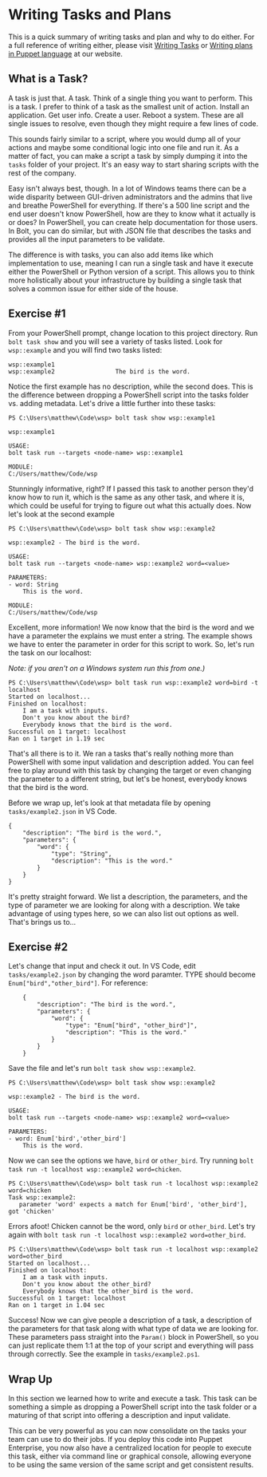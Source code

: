 # Writing Tasks and Plans

This is a quick summary of writing tasks and plan and why to do either. For a full reference of writing either, please visit [Writing Tasks](https://puppet.com/docs/bolt/latest/writing_tasks.html) or [Writing plans in Puppet language](https://puppet.com/docs/bolt/latest/writing_plans.html) at our website.


## What is a Task?

A task is just that. A task. Think of a single thing you want to perform. This is a task. I prefer to think of a task as the smallest unit of action. Install an application. Get user info. Create a user. Reboot a system. These are all single issues to resolve, even though they might require a few lines of code.

This sounds fairly similar to a script, where you would dump all of your actions and maybe some conditional logic into one file and run it. As a matter of fact, you can make a script a task by simply dumping it into the `tasks` folder of your project. It's an easy way to start sharing scripts with the rest of the company.

Easy isn't always best, though. In a lot of Windows teams there can be a wide disparity between GUI-driven administrators and the admins that live and breathe PowerShell for everything. If there's a 500 line script and the end user doesn't know PowerShell, how are they to know what it actually is or does? In PowerShell, you can create help documentation for those users. In Bolt, you can do similar, but with JSON file that describes the tasks and provides all the input parameters to be validate.

The difference is with tasks, you can also add items like which implementation to use, meaning I can run a single task and have it execute either the PowerShell or Python version of a script. This allows you to think more holistically about your infrastructure by building a single task that solves a common issue for either side of the house.

## Exercise #1

From your PowerShell prompt, change location to this project directory. Run `bolt task show` and you will see a variety of tasks listed. Look for `wsp::example` and you will find two tasks listed:

    wsp::example1
    wsp::example2                 The bird is the word.

Notice the first example has no description, while the second does. This is the difference between dropping a PowerShell script into the tasks folder vs. adding metadata. Let's drive a little further into these tasks:

    PS C:\Users\matthew\Code\wsp> bolt task show wsp::example1

    wsp::example1

    USAGE:
    bolt task run --targets <node-name> wsp::example1

    MODULE:
    C:/Users/matthew/Code/wsp

Stunningly informative, right? If I passed this task to another person they'd know how to run it, which is the same as any other task, and where it is, which could be useful for trying to figure out what this actually does. Now let's look at the second example

    PS C:\Users\matthew\Code\wsp> bolt task show wsp::example2

    wsp::example2 - The bird is the word.

    USAGE:
    bolt task run --targets <node-name> wsp::example2 word=<value>

    PARAMETERS:
    - word: String
        This is the word.

    MODULE:
    C:/Users/matthew/Code/wsp

Excellent, more information! We now know that the bird is the word and we have a parameter the explains we must enter a string. The example shows we have to enter the parameter in order for this script to work. So, let's run the task on our localhost: 

*Note: if you aren't on a Windows system run this from one.)*

    PS C:\Users\matthew\Code\wsp> bolt task run wsp::example2 word=bird -t localhost
    Started on localhost...
    Finished on localhost:
        I am a task with inputs.
        Don't you know about the bird?
        Everybody knows that the bird is the word.
    Successful on 1 target: localhost
    Ran on 1 target in 1.19 sec

That's all there is to it. We ran a tasks that's really nothing more than PowerShell with some input validation and description added. You can feel free to play around with this task by changing the target or even changing the parameter to a different string, but let's be honest, everybody knows that the bird is the word.

Before we wrap up, let's look at that metadata file by opening `tasks/example2.json` in VS Code.

    {
        "description": "The bird is the word.",
        "parameters": {
            "word": {
                "type": "String",
                "description": "This is the word."
            }
        }
    }

It's pretty straight forward. We list a description, the parameters, and the type of parameter we are looking for along with a description. We take advantage of using types here, so we can also list out options as well. That's brings us to...

## Exercise #2

Let's change that input and check it out. In VS Code, edit `tasks/example2.json` by changing the word paramter. TYPE should become `Enum["bird","other_bird"]`. For reference:

        {
            "description": "The bird is the word.",
            "parameters": {
                "word": {
                    "type": "Enum["bird", "other_bird"]",
                    "description": "This is the word."
                }
            }
        }

Save the file and let's run `bolt task show wsp::example2`.

    PS C:\Users\matthew\Code\wsp> bolt task show wsp::example2

    wsp::example2 - The bird is the word.

    USAGE:
    bolt task run --targets <node-name> wsp::example2 word=<value>

    PARAMETERS:
    - word: Enum['bird','other_bird']
        This is the word.

Now we can see the options we have, `bird` or `other_bird`. Try running `bolt task run -t localhost wsp::example2 word=chicken`.

    PS C:\Users\matthew\Code\wsp> bolt task run -t localhost wsp::example2 word=chicken
    Task wsp::example2:
       parameter 'word' expects a match for Enum['bird', 'other_bird'], got 'chicken'

Errors afoot! Chicken cannot be the word, only `bird` or `other_bird`. Let's try again with `bolt task run -t localhost wsp::example2 word=other_bird`.

    PS C:\Users\matthew\Code\wsp> bolt task run -t localhost wsp::example2 word=other_bird
    Started on localhost...
    Finished on localhost:
        I am a task with inputs.
        Don't you know about the other_bird?
        Everybody knows that the other_bird is the word.
    Successful on 1 target: localhost
    Ran on 1 target in 1.04 sec

Success! Now we can give people a description of a task, a description of the parameters for that task along with what type of data we are looking for. These parameters pass straight into the `Param()` block in PowerShell, so you can just replicate them 1:1 at the top of your script and everything will pass through correctly. See the example in `tasks/example2.ps1`.

## Wrap Up

In this section we learned how to write and execute a task. This task can be something a simple as dropping a PowerShell script into the task folder or a maturing of that script into offering a description and input validate.

This can be very powerful as you can now consolidate on the tasks your team can use to do their jobs. If you deploy this code into Puppet Enterprise, you now also have a centralized location for people to execute this task, either via command line or graphical console, allowing everyone to be using the same version of the same script and get consistent results.